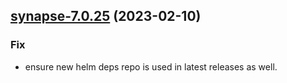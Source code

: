 

## [synapse-7.0.25](https://github.com/truecharts/charts/compare/synapse-7.0.24...synapse-7.0.25) (2023-02-10)

### Fix

- ensure new helm deps repo is used in latest releases as well.
  
  